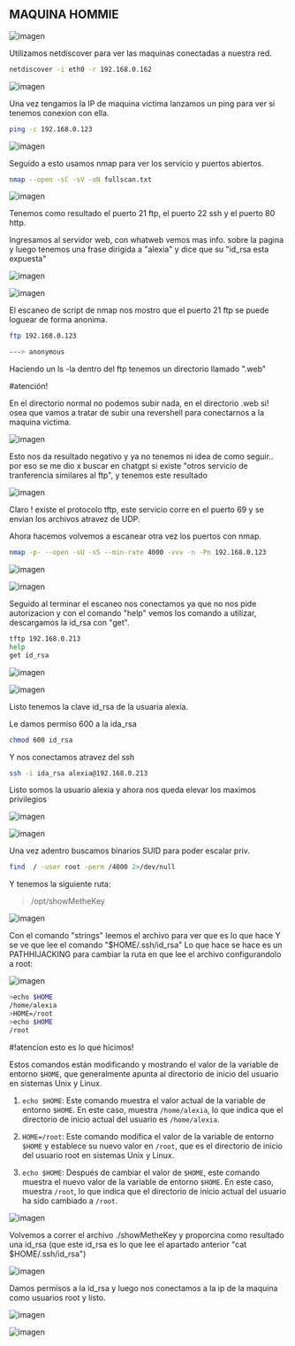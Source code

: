 ## MAQUINA HOMMIE

![imagen](https://github.com/Qu0kk4/Quokka/blob/main/HackMyVm/image/Screenshot%202024-03-18%20202308.png)

Utilizamos netdiscover para ver las maquinas conectadas a nuestra red.

```bash
netdiscover -i eth0 -r 192.168.0.162
```

![imagen](https://github.com/Qu0kk4/Quokka/blob/main/HackMyVm/image/Screenshot%202024-03-18%20184513.png)

Una vez tengamos la IP de maquina victima lanzamos un ping para ver si tenemos conexion con ella.

```bash
ping -c 192.168.0.123
```

![imagen](https://github.com/Qu0kk4/Quokka/blob/main/HackMyVm/image/Screenshot%202024-03-18%20184600.png)

Seguido a esto usamos nmap para ver los servicio y puertos abiertos.

```bash
nmap --open -sC -sV -oN fullscan.txt
```

![imagen](https://github.com/Qu0kk4/Quokka/blob/main/HackMyVm/image/Screenshot%202024-03-18%20184818.png)

Tenemos como resultado el puerto 21 ftp, el puerto 22 ssh y el puerto 80 http.

Ingresamos al servidor web, con whatweb vemos mas info. sobre la pagina y luego tenemos una frase dirigida a "alexia" y dice que su "id_rsa esta expuesta"

![imagen](https://github.com/Qu0kk4/Quokka/blob/main/HackMyVm/image/Screenshot%202024-03-18%20185533.png)

![imagen](https://github.com/Qu0kk4/Quokka/blob/main/HackMyVm/image/Screenshot%202024-03-18%20185652.png)

El escaneo de script de nmap nos mostro que el puerto 21 ftp se puede loguear de forma anonima.

```bash
ftp 192.168.0.123

---> anonymous
```

Haciendo un ls -la dentro del ftp tenemos un directorio llamado ".web"

#atención!

En el directorio normal no podemos subir nada, en el directorio .web si! osea que vamos a tratar de subir una revershell para conectarnos a la maquina victima.

![imagen](https://github.com/Qu0kk4/Quokka/blob/main/HackMyVm/image/Screenshot%202024-03-18%20194249.png)

Esto nos da resultado negativo y ya no tenemos ni idea de como seguir.. por eso se me dio x buscar en chatgpt si existe "otros servicio de tranferencia similares al ftp", y tenemos este resultado

![imagen](https://github.com/Qu0kk4/Quokka/blob/main/HackMyVm/image/Captura%20de%20pantalla%202024-03-19%20193121.png)

Claro ! existe el protocolo tftp, este servicio corre en el puerto 69 y se envian los archivos atravez de UDP. 

Ahora hacemos volvemos a escanear otra vez los puertos con nmap.

```bash
nmap -p- --open -sU -sS --min-rate 4000 -vvv -n -Pn 192.168.0.123
```
![imagen](https://github.com/Qu0kk4/Quokka/blob/main/HackMyVm/image/Screenshot%202024-03-18%20200307.png)

![imagen](https://github.com/Qu0kk4/Quokka/blob/main/HackMyVm/image/Screenshot%202024-03-18%20200328.png)

Seguido al terminar el escaneo nos conectamos ya que no nos pide autorizacion y con el comando "help" vemos los comando a utilizar, descargamos la id_rsa con "get".

```bash
tftp 192.168.0.213
help
get id_rsa
```

![imagen](https://github.com/Qu0kk4/Quokka/blob/main/HackMyVm/image/Screenshot%202024-03-18%20200510.png)

![imagen](https://github.com/Qu0kk4/Quokka/blob/main/HackMyVm/image/Screenshot%202024-03-18%20200759.png)

Listo tenemos la clave id_rsa de la usuaria alexia.

Le damos permiso 600 a la ida_rsa

```bash
chmod 600 id_rsa
```
Y nos conectamos atravez del ssh

```bash
ssh -i ida_rsa alexia@192.168.0.213
```
Listo somos la usuario alexia y ahora nos queda elevar los maximos privilegios

![imagen](https://github.com/Qu0kk4/Quokka/blob/main/HackMyVm/image/Screenshot%202024-03-18%20200807.png)

![imagen](https://github.com/Qu0kk4/Quokka/blob/main/HackMyVm/image/Screenshot%202024-03-18%20200901.png)

Una vez adentro buscamos binarios SUID para poder escalar priv.

```bash
find  / -user root -perm /4000 2>/dev/null
```
Y tenemos la siguiente ruta:

>/opt/showMetheKey

![imagen](https://github.com/Qu0kk4/Quokka/blob/main/HackMyVm/image/Screenshot%202024-03-18%20201109.png)

Con el comando "strings" leemos el archivo para ver que es lo que hace
Y se ve que lee el comando "$HOME/.ssh/id_rsa"
Lo que hace se hace es un  PATHHIJACKING para cambiar la ruta en que lee el archivo configurandolo a root:

![imagen](https://github.com/Qu0kk4/Quokka/blob/main/HackMyVm/image/Screenshot%202024-03-18%20201121.png)

```bash
>echo $HOME
/home/alexia
>HOME=/root
>echo $HOME
/root
```

#!atencion esto es lo que hicimos!

Estos comandos están modificando y mostrando el valor de la variable de entorno `$HOME`, que generalmente apunta al directorio de inicio del usuario en sistemas Unix y Linux.

1. `echo $HOME`: Este comando muestra el valor actual de la variable de entorno `$HOME`. En este caso, muestra `/home/alexia`, lo que indica que el directorio de inicio actual del usuario es `/home/alexia`.
    
2. `HOME=/root`: Este comando modifica el valor de la variable de entorno `$HOME` y establece su nuevo valor en `/root`, que es el directorio de inicio del usuario root en sistemas Unix y Linux.
    
3. `echo $HOME`: Después de cambiar el valor de `$HOME`, este comando muestra el nuevo valor de la variable de entorno `$HOME`. En este caso, muestra `/root`, lo que indica que el directorio de inicio actual del usuario ha sido cambiado a `/root`.

![imagen](https://github.com/Qu0kk4/Quokka/blob/main/HackMyVm/image/Screenshot%202024-03-18%20201729.png)

Volvemos a correr el archivo ./showMetheKey y proporcina como resultado una id_rsa (que este id_rsa es lo que lee el apartado anterior "cat $HOME/.ssh/id_rsa")

![imagen](https://github.com/Qu0kk4/Quokka/blob/main/HackMyVm/image/Screenshot%202024-03-18%20201729.png)

Damos permisos a la id_rsa y luego nos conectamos a la ip de la maquina como usuarios root y listo.

![imagen](https://github.com/Qu0kk4/Quokka/blob/main/HackMyVm/image/Screenshot%202024-03-18%20201957.png)

![imagen](https://github.com/Qu0kk4/Quokka/blob/main/HackMyVm/image/Screenshot%202024-03-18%20202115.png)















